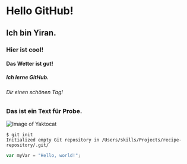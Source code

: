 # Hello GitHub!
## Ich bin Yiran.
### Hier ist cool!
#### Das Wetter ist gut!
##### Ich lerne GitHub.
###### Dir einen schönen Tag!


### Das ist ein Text für Probe.
![Image of Yaktocat](https://octodex.github.com/images/yaktocat.png)


```
$ git init
Initialized empty Git repository in /Users/skills/Projects/recipe-repository/.git/
```


``` javascript
var myVar = "Hello, world!";
```
